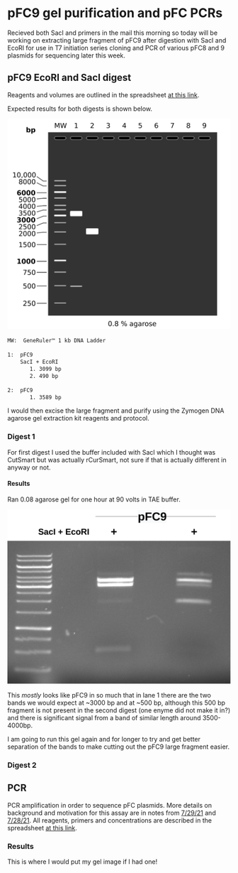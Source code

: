 # pFC9 gel purification and pFC PCRs

Recieved both SacI and primers in the mail this morning
so today will be working on extracting large fragment of
pFC9 after digestion with SacI and EcoRI for use in
T7 initiation series cloning and PCR of various pFC8 and 9
plasmids for sequencing later this week.

## pFC9 EcoRI and SacI digest

Reagents and volumes are outlined in the spreadsheet
[at this link](https://docs.google.com/spreadsheets/d/1l6wfkW9ukn345qX2bwtJRiUF5r6L9bTFWAB5k-gCVD8/edit#gid=0).

Expected results for both digests is shown below.

![](images/Gel_Image_pFC9_EcoRI_SacI.png)

```
MW:  GeneRuler™ 1 kb DNA Ladder

1:  pFC9
    SacI + EcoRI
       1. 3099 bp
       2. 490 bp

2:  pFC9
       1. 3589 bp
```

I would then excise the large fragment and purify using
the Zymogen DNA agarose gel extraction kit reagents and
protocol.


### Digest 1

For first digest I used the buffer included with SacI
which I thought was CutSmart but was actually rCurSmart, 
not sure if that is actually different in anyway or not.

#### Results

Ran 0.08 agarose gel for one hour at 90 volts in TAE buffer.

![](images/pFC9-sacI-ecoRI-digest-labeled.png)

This *mostly* looks like pFC9 in so much that in lane 1
there are the two bands we would expect at ~3000 bp and at
~500 bp, although this 500 bp fragment is not present in
the second digest (one enyme did not make it in?) and there
is significant signal from a band of similar length around 3500-4000bp.

I am going to run this gel again and for longer to try
and get better separation of the bands to make cutting out
the pFC9 large fragment easier.

### Digest 2

## PCR

PCR amplification in order to sequence pFC plasmids. More
details on background and motivation for this assay
are in notes from [7/29/21](8_7-29-21.md) and [7/28/21](7_7-28-21.md). All reagents, primers and concentrations are described in the spreadsheet [at this link](https://docs.google.com/spreadsheets/d/1C9dQ5NALOPIBd9vnqTwMcuQwFouvtItC6r6D7yj8_8g/edit?usp=sharing).

### Results

This is where I would put my gel image if I had one!



